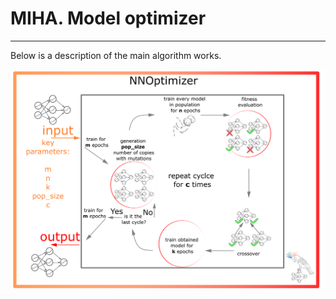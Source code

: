 # MIHA. Model optimizer
--- 

Below is a description of the main algorithm works.

![model_description.png](https://raw.githubusercontent.com/Dreamlone/MIHA/main/images/model_description.png)

